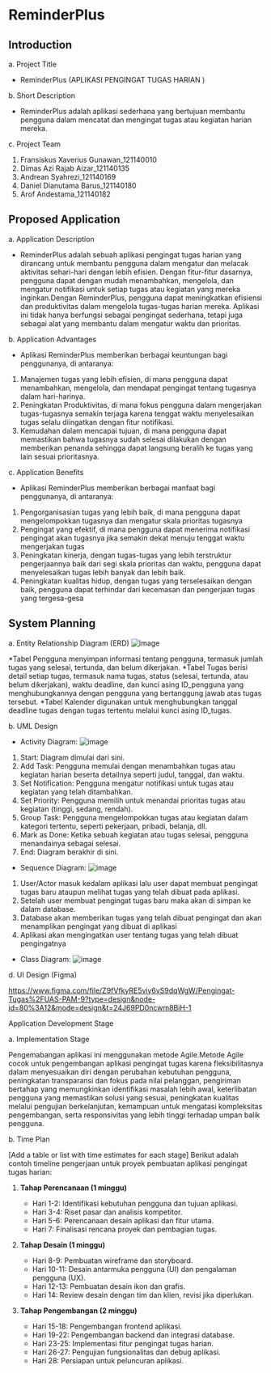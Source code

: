 # ReminderPlus
## Introduction	
a. Project Title		
* ReminderPlus (APLIKASI PENGINGAT TUGAS HARIAN )


b. Short Description		
* ReminderPlus adalah aplikasi sederhana yang bertujuan membantu pengguna dalam mencatat dan mengingat tugas atau kegiatan harian mereka.	

c. Project Team				
1. Fransiskus Xaverius Gunawan_121140010
2. Dimas Azi Rajab Aizar_121140135
3. Andrean Syahrezi_121140169
4. Daniel Dianutama Barus_121140180
5. Arof Andestama_121140182

## Proposed Application						
a. Application Description						
* ReminderPlus adalah sebuah aplikasi pengingat tugas harian yang dirancang untuk membantu pengguna dalam mengatur dan melacak aktivitas sehari-hari dengan lebih efisien. Dengan fitur-fitur dasarnya, pengguna dapat dengan mudah menambahkan, mengelola, dan mengatur notifikasi untuk setiap tugas atau kegiatan yang mereka inginkan.Dengan ReminderPlus, pengguna dapat meningkatkan efisiensi dan produktivitas dalam mengelola tugas-tugas harian mereka. Aplikasi ini tidak hanya berfungsi sebagai pengingat sederhana, tetapi juga sebagai alat yang membantu dalam mengatur waktu dan prioritas.
    
b. Application Advantages				
* Aplikasi ReminderPlus memberikan berbagai keuntungan bagi penggunanya, di antaranya:
1. Manajemen tugas yang lebih efisien, di mana pengguna dapat menambahkan, mengelola, dan mendapat pengingat tentang tugasnya dalam hari-harinya.
2. Peningkatan Produktivitas, di mana fokus pengguna dalam mengerjakan tugas-tugasnya semakin terjaga karena tenggat waktu menyelesaikan tugas selalu diingatkan dengan fitur notifikasi.
3. Kemudahan dalam mencapai tujuan, di mana pengguna dapat memastikan bahwa tugasnya sudah selesai dilakukan dengan memberikan penanda sehingga dapat langsung beralih ke tugas yang lain sesuai prioritasnya.

c. Application Benefits
* Aplikasi ReminderPlus memberikan berbagai manfaat bagi penggunanya, di antaranya:
1. Pengorganisasian tugas yang lebih baik, di mana pengguna dapat mengelompokkan tugasnya dan mengatur skala prioritas tugasnya
2. Pengingat yang efektif, di mana pengguna dapat menerima notifikasi pengingat akan tugasnya jika semakin dekat menuju tenggat waktu mengerjakan tugas
3. Peningkatan kinerja, dengan tugas-tugas yang lebih terstruktur pengerjaannya baik dari segi skala prioritas dan waktu, pengguna dapat menyelesaikan tugas lebih banyak dan lebih baik.
4. Peningkatan kualitas hidup, dengan tugas yang terselesaikan dengan baik, pengguna dapat terhindar dari kecemasan dan pengerjaan tugas yang tergesa-gesa

## System Planning
a. Entity Relationship Diagram (ERD)
![image](https://github.com/DimasAzi24/ReminderPlus/assets/116379245/9f11cc99-e896-4499-9a1f-429734de4919)

*Tabel Pengguna menyimpan informasi tentang pengguna, termasuk jumlah tugas yang selesai, tertunda, dan belum dikerjakan.
*Tabel Tugas berisi detail setiap tugas, termasuk nama tugas, status (selesai, tertunda, atau belum dikerjakan), waktu deadline, dan kunci asing ID_pengguna yang menghubungkannya dengan pengguna yang bertanggung jawab atas tugas tersebut.
*Tabel Kalender digunakan untuk menghubungkan tanggal deadline tugas dengan tugas tertentu melalui kunci asing ID_tugas.

b. UML Design
* Activity Diagram:
![image](https://github.com/DimasAzi24/ReminderPlus/assets/116379245/f35b26a1-e16c-4624-9cbe-b2a0bf0d13a7)
 
1. Start: Diagram dimulai dari sini.
2. Add Task: Pengguna memulai dengan menambahkan tugas atau kegiatan harian beserta detailnya seperti judul, tanggal, dan waktu.
3. Set Notification: Pengguna mengatur notifikasi untuk tugas atau kegiatan yang telah ditambahkan.
4. Set Priority: Pengguna memilih untuk menandai prioritas tugas atau kegiatan (tinggi, sedang, rendah).
5. Group Task: Pengguna mengelompokkan tugas atau kegiatan dalam kategori tertentu, seperti pekerjaan, pribadi, belanja, dll.
6. Mark as Done: Ketika sebuah kegiatan atau tugas selesai, pengguna menandainya sebagai selesai.
7. End: Diagram berakhir di sini.

* Sequence Diagram:
![image](https://github.com/DimasAzi24/ReminderPlus/assets/116379245/6ed51ff1-57a1-4117-a3ad-e827eb129145)

1. User/Actor masuk kedalam aplikasi lalu user dapat membuat pengingat tugas baru ataupun melihat tugas yang telah dibuat pada aplikasi.
2. Setelah user membuat pengingat tugas baru maka akan di simpan ke dalam database.
3. Database akan memberikan tugas yang telah dibuat pengingat dan akan menamplikan pengingat yang dibuat di aplikasi
4. Aplikasi akan mengingatkan user tentang tugas yang telah dibuat pengingatnya

* Class Diagram:
![image](https://github.com/DimasAzi24/ReminderPlus/assets/116379245/52614b98-63f5-4d97-b69a-98b8289686ab)


d. UI Design (Figma)
 							
https://www.figma.com/file/Z9fVfkyRE5viy6vS9dqWgW/Pengingat-Tugas%2FUAS-PAM-9?type=design&node-id=80%3A12&mode=design&t=24J69PD0ncwm8BiH-1

Application Development Stage
 							
a. Implementation Stage
 							
Pengemabangan aplikasi ini menggunakan metode Agile.Metode Agile cocok untuk pengembangan aplikasi pengingat tugas karena fleksibilitasnya dalam menyesuaikan diri dengan perubahan kebutuhan pengguna, peningkatan transparansi dan fokus pada nilai pelanggan, pengiriman bertahap yang memungkinkan identifikasi masalah lebih awal, keterlibatan pengguna yang memastikan solusi yang sesuai, peningkatan kualitas melalui pengujian berkelanjutan, kemampuan untuk mengatasi kompleksitas pengembangan, serta responsivitas yang lebih tinggi terhadap umpan balik pengguna.
 							
b. Time Plan
 							
[Add a table or list with time estimates for each stage] 
Berikut adalah contoh timeline pengerjaan untuk proyek pembuatan aplikasi pengingat tugas harian:

1. **Tahap Perencanaan (1 minggu)**
   - Hari 1-2: Identifikasi kebutuhan pengguna dan tujuan aplikasi.
   - Hari 3-4: Riset pasar dan analisis kompetitor.
   - Hari 5-6: Perencanaan desain aplikasi dan fitur utama.
   - Hari 7: Finalisasi rencana proyek dan pembagian tugas.

2. **Tahap Desain (1 minggu)**
   - Hari 8-9: Pembuatan wireframe dan storyboard.
   - Hari 10-11: Desain antarmuka pengguna (UI) dan pengalaman pengguna (UX).
   - Hari 12-13: Pembuatan desain ikon dan grafis.
   - Hari 14: Review desain dengan tim dan klien, revisi jika diperlukan.

3. **Tahap Pengembangan (2 minggu)**
   - Hari 15-18: Pengembangan frontend aplikasi.
   - Hari 19-22: Pengembangan backend dan integrasi database.
   - Hari 23-25: Implementasi fitur pengingat tugas harian.
   - Hari 26-27: Pengujian fungsionalitas dan debug aplikasi.
   - Hari 28: Persiapan untuk peluncuran aplikasi.




